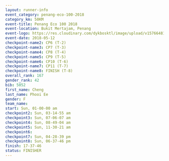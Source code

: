 ```yaml
--- 
layout: runner-info 
event_category: penang-eco-100-2018 
category_km: 50KM 
event-title: Penang Eco 100 2018 
event-location: Bukit Mertajam, Penang 
event-logo: https://res.cloudinary.com/dykbosktl/image/upload/v1576648106/Logo/Logo_lovxhg.jpg 
event-date: 2018-05-12 
checkpoint-name2: CP6 (T-2) 
checkpoint-name3: CP7 (T-3) 
checkpoint-name4: CP8 (T-4) 
checkpoint-name5: CP9 (T-5) 
checkpoint-name6: CP10 (T-6) 
checkpoint-name7: CP11 (T-7) 
checkpoint-name8: FINISH (T-8) 
overall_rank: 167
gender_rank: 42
bib: 5052
first_name: Cheng
last_name: Phooi Ee
gender: F
team_name: 
start: Sun, 01-00-00 am
checkpoint2: Sun, 03-14-55 am
checkpoint3: Sun, 07-06-07 am
checkpoint4: Sun, 08-49-04 am
checkpoint5: Sun, 11-30-21 am
checkpoint6: 
checkpoint7: Sun, 04-28-39 pm
checkpoint8: Sun, 06-37-46 pm
finish: 17-37-46
status: FINISHER
--- 
```

